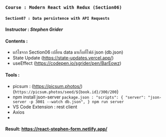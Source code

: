 ### `Course : Modern React with Redux (Section06)`

#### `Section07 : Data persistence with API Requests`

#### Instructor : **_Stephen Grider_**

#### Contents :

- แก้ไขจาก Section06 เปลี่ยน data มาเก็บที่ไฟล์ json (db.json)
- State Update (https://state-updates.vercel.app/)
- useEffect (https://codepen.io/sgrider/pen/BarEowz)

#### Tools :

- picsum : (https://picsum.photos/)
  {`https://picsum.photos/seed/${book.id}/300/200`}
- npm install json-server
  `package.json : "scripts": {
"server": "json-server -p 3001 --watch db.json",
}
npm run server`
- VS Code Extension : rest client
- Axios
-

#### Result: https://react-stephen-form.netlify.app/
